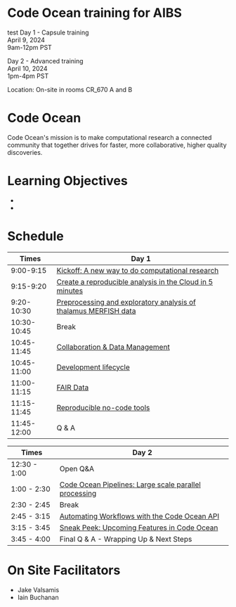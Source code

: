 # Code Ocean training for AIBS

test
Day 1 - Capsule training <br>
April 9, 2024 <br>
9am-12pm PST <br>

Day 2 - Advanced training <br>
April 10, 2024 <br>
1pm-4pm PST <br>

Location: On-site in rooms CR_670 A and B<br>

# Code Ocean
Code Ocean's mission is to make computational research a connected community that together drives for faster, more collaborative, higher quality discoveries.

# Learning Objectives

- 
-


# Schedule

Times            | Day 1 |
-----            | ------ |
9:00-9:15       | [Kickoff: A new way to do computational research](Platform-overview.md) |
9:15-9:20      | [Create a reproducible analysis in the Cloud in 5 minutes](Create-capsule.md) |
9:20-10:30 | [Preprocessing and exploratory analysis of thalamus MERFISH data]()
10:30-10:45 | Break
10:45-11:45 | [Collaboration & Data Management](Data-management.md)
10:45-11:00 | [Development lifecycle]()
11:00-11:15 | [FAIR Data]()
11:15-11:45 | [Reproducible no-code tools](no-code-apps.md)
11:45-12:00 | Q & A



Times            | Day 2 |
-----            | ------ |
12:30 - 1:00 | Open Q&A 
1:00 - 2:30 | [Code Ocean Pipelines: Large scale parallel processing](Pipelines.md)
2:30 - 2:45 | Break
2:45 - 3:15 | [Automating Workflows with the Code Ocean API](API.md)
3:15 - 3:45 | [Sneak Peek: Upcoming Features in Code Ocean](Upcoming-features.md)
3:45 - 4:00 | Final Q & A - Wrapping Up & Next Steps

# On Site Facilitators

  - Jake  Valsamis
  - Iain Buchanan
